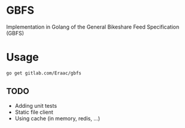 # GBFS

Implementation in Golang of the General Bikeshare Feed Specification (GBFS)

# Usage
``go get gitlab.com/Eraac/gbfs``

## TODO

* Adding unit tests
* Static file client
* Using cache (in memory, redis, ...)
